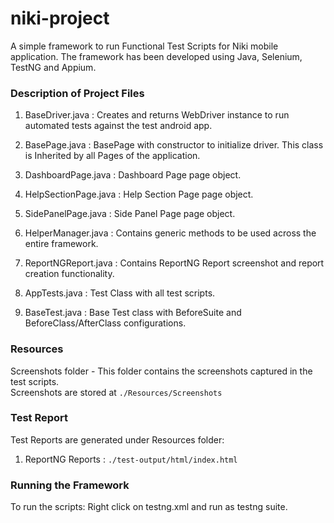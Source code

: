 # niki-project
A simple framework to run Functional Test Scripts for Niki mobile application. The framework has been developed using Java, Selenium, TestNG and Appium. 

### Description of Project Files
1. BaseDriver.java : Creates and returns WebDriver instance to run automated tests against the test android app.

2. BasePage.java : BasePage with constructor to initialize driver. This class is Inherited by all Pages of the application. 

3. DashboardPage.java : Dashboard Page page object.

4. HelpSectionPage.java : Help Section Page page object. 

5. SidePanelPage.java : Side Panel Page page object.  

6. HelperManager.java : Contains generic methods to be used across the entire framework.     

7. ReportNGReport.java : Contains ReportNG Report screenshot and report creation functionality.  

8. AppTests.java : Test Class with all test scripts.  

9. BaseTest.java : Base Test class with BeforeSuite and BeforeClass/AfterClass configurations.

### Resources
Screenshots folder - This folder contains the screenshots captured in the test scripts.  
Screenshots are stored at `./Resources/Screenshots`

### Test Report
Test Reports are generated under Resources folder:
1. ReportNG Reports : `./test-output/html/index.html`  

### Running the Framework
To run the scripts:
Right click on testng.xml and run as testng suite.
